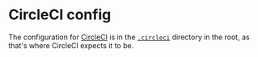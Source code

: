 # CircleCI config

The configuration for [CircleCI] is in the [`.circleci`](../../.circleci) directory in the root, as that's where CircleCI expects it to be.

[circleci]: https://circleci.com
